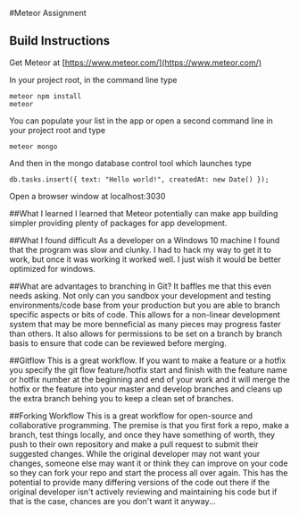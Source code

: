 #Meteor Assignment
## Build Instructions
Get Meteor at [https://www.meteor.com/](https://www.meteor.com/)

In your project root, in the command line type
```
meteor npm install
meteor
```

You can populate your list in the app or open a second command line in your project root and type 

```
meteor mongo
```
And then in the mongo database control tool which launches type
```
db.tasks.insert({ text: "Hello world!", createdAt: new Date() });
```

Open a browser window at localhost:3030

##What I learned
I learned that Meteor potentially can make app building simpler providing plenty of packages for app development.

##What I found difficult
As a developer on a Windows 10 machine I found that the program was slow and clunky. I had to hack my way to get it to work, but once it was working it worked well. I just wish it would be better optimized for windows.

##What are advantages to branching in Git?
It baffles me that this even needs asking. Not only can you sandbox your development and testing environments/code base from your production but you are able to branch specific aspects or bits of code. This allows for a non-linear development system that may be more benneficial as many pieces may progress faster than others. It also allows for permissions to be set on a branch by branch basis to ensure that code can be reviewed before merging.

##Gitflow
This is a great workflow. If you want to make a feature or a hotfix you specify the git flow feature/hotfix start and finish with the feature name or hotfix number at the beginning and end of your work and it will merge the hotfix or the feature into your master and develop branches and cleans up the extra branch behing you to keep a clean set of branches.

##Forking Workflow
This is a great workflow for open-source and collaborative programming. The premise is that you first fork a repo, make a branch, test things locally, and once they have something of worth, they push to their own repository and make a pull request to submit their suggested changes. While the original developer may not want your changes, someone else may want it or think they can improve on your code so they can fork your repo and start the process all over again. This has the potential to provide many differing versions of the code out there if the original developer isn't actively reviewing and maintaining his code but if that is the case, chances are you don't want it anyway...